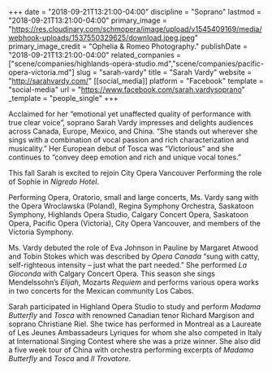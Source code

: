 +++
date = "2018-09-21T13:21:00-04:00"
discipline = "Soprano"
lastmod = "2018-09-21T13:21:00-04:00"
primary_image = "https://res.cloudinary.com/schmopera/image/upload/v1545409169/media/webhook-uploads/1537550329625/download.jpeg.jpeg"
primary_image_credit = "Ophelia & Romeo Photography."
publishDate = "2018-09-21T13:21:00-04:00"
related_companies = ["scene/companies/highlands-opera-studio.md","scene/companies/pacific-opera-victoria.md"]
slug = "sarah-vardy"
title = "Sarah Vardy"
website = "http://sarahvardy.com/"
[[social_media]]
platform = "Facebook"
template = "social-media"
url = "https://www.facebook.com/sarah.vardysoprano"
_template = "people_single"
+++

Acclaimed for her “emotional yet unaffected quality of performance with true clear voice”, soprano Sarah Vardy impresses and delights audiences across Canada, Europe, Mexico, and China. “She stands out wherever she sings with a combination of vocal passion and rich characterization and musicality.” Her European debut of Tosca was “Victorious” and she continues to “convey deep emotion and rich and unique vocal tones.”

This fall Sarah is excited to rejoin City Opera Vancouver Performing the role of Sophie in *Nigredo Hotel*.

Performing Opera, Oratorio, small and large concerts,  Ms. Vardy sang with the Opera Wroclawska (Poland), Regina Symphony Orchestra, Saskatoon Symphony, Highlands Opera Studio, Calgary Concert Opera, Saskatoon Opera, Pacific Opera (Victoria), City Opera Vancouver, and members of the Victoria Symphony.

Ms. Vardy debuted the role of Eva Johnson in Pauline by Margaret Atwood and Tobin Stokes which was described by *Opera Canada* “sung with catty, self-righteous intensity – just what the part needed.” She performed *La Gioconda* with Calgary Concert Opera. This season she sings Mendelssohn’s *Elijah*, Mozarts *Requiem* and performs various opera works in two concerts for the Mexican community Los Cabos.

Sarah participated in Highland Opera Studio to study and perform *Madama Butterfly* and *Tosca* with renowned Canadian tenor Richard Margison and soprano Christiane Riel.  She twice has performed in Montreal as a Laureate of Les Jeunes Ambassadeurs Lyriques for whom she also competed in Italy at International Singing Contest where she was a prize winner. She also did a five week tour of China with orchestra performing excerpts of *Madama Butterfly* and *Tosca* and *Il Trovatore*.
